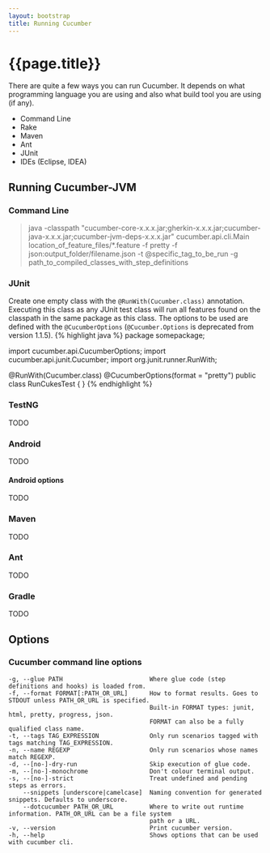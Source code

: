 ```yaml
---
layout: bootstrap
title: Running Cucumber
---
```

# {{page.title}}

There are quite a few ways you can run Cucumber. It depends on what programming language you are using and also what build tool
you are using (if any).

* Command Line
* Rake
* Maven
* Ant
* JUnit
* IDEs (Eclipse, IDEA)
 
## Running Cucumber-JVM
### Command Line
>java -classpath "cucumber-core-x.x.x.jar;gherkin-x.x.x.jar;cucumber-java-x.x.x.jar;cucumber-jvm-deps-x.x.x.jar" cucumber.api.cli.Main location_of_feature_files/*.feature -f pretty  -f json:output_folder/filename.json -t @specific_tag_to_be_run -g path_to_compiled_classes_with_step_definitions 

### JUnit
Create one empty class with the `@RunWith(Cucumber.class)` annotation. 
Executing this class as any JUnit test class will run all features found on the classpath in the same package as this class.
The options to be used are defined with the `@CucumberOptions` (`@Cucumber.Options` is deprecated from version 1.1.5).
{% highlight java %}
package somepackage;

import cucumber.api.CucumberOptions;
import cucumber.api.junit.Cucumber;
import org.junit.runner.RunWith;

@RunWith(Cucumber.class)
@CucumberOptions(format = "pretty")
public class RunCukesTest {
}
{% endhighlight %}
### TestNG
TODO

### Android
TODO

#### Android options
TODO

### Maven
TODO

### Ant
TODO

### Gradle
TODO

## Options
### Cucumber command line options
 
    -g, --glue PATH                        Where glue code (step definitions and hooks) is loaded from.
    -f, --format FORMAT[:PATH_OR_URL]      How to format results. Goes to STDOUT unless PATH_OR_URL is specified.
                                           Built-in FORMAT types: junit, html, pretty, progress, json.
                                           FORMAT can also be a fully qualified class name.
    -t, --tags TAG_EXPRESSION              Only run scenarios tagged with tags matching TAG_EXPRESSION.
    -n, --name REGEXP                      Only run scenarios whose names match REGEXP.
    -d, --[no-]-dry-run                    Skip execution of glue code.
    -m, --[no-]-monochrome                 Don't colour terminal output.
    -s, --[no-]-strict                     Treat undefined and pending steps as errors.
        --snippets [underscore|camelcase]  Naming convention for generated snippets. Defaults to underscore.
        --dotcucumber PATH_OR_URL          Where to write out runtime information. PATH_OR_URL can be a file system
                                           path or a URL.
    -v, --version                          Print cucumber version.
    -h, --help                             Shows options that can be used with cucumber cli.
